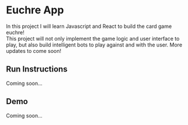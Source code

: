 # Euchre App

In this project I will learn Javascript and React to build the card game euchre!  
This project will not only implement the game logic and user interface to play, but also build intelligent bots to play against and with the user. More updates to come soon!

## Run Instructions

Coming soon...

## Demo

Coming soon...
